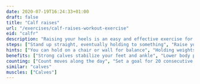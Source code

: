 ```yaml
---
date: 2020-07-19T16:24:33+01:00
draft: false
title: "Calf raises"
url: "/exercises/calf-raises-workout-exercise"
eid: "calfr"
description: "Raising your heels is an easy and effective exercise for the calves"
steps: ["Stand up straight, eventually holding to something", "Raise your heels until you are standing on your toes", "Bring down the heels back to the floor", "This is one repetition"]
hints: ["You can hold on a chair or wall for balance", "Holding weights (bags or dumbbells) will make the exercise more effective", "Calf raises can easily be done while in the morning mirror, or in front of the TV"]
benefits: ["Strong calves stabilize your feet and ankle", "Lower body performance frequently depends on calves, strength them will make a difference", "Advantage or explosiveness in sprinting", "Protect knees on jumps, burpees and any impact actions"]
counting: ["Count moves along the day", "Set a goal for 20 consecutive days, restart counting the days if the daily goal is missed"]
similar: "calves"
muscles: ["Calves"]
---
```

